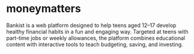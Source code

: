 # moneymatters
Bankist is a web platform designed to help teens aged 12–17 develop healthy financial habits in a fun and engaging way. Targeted at teens with part-time jobs or weekly allowances, the platform combines educational content with interactive tools to teach budgeting, saving, and investing.
